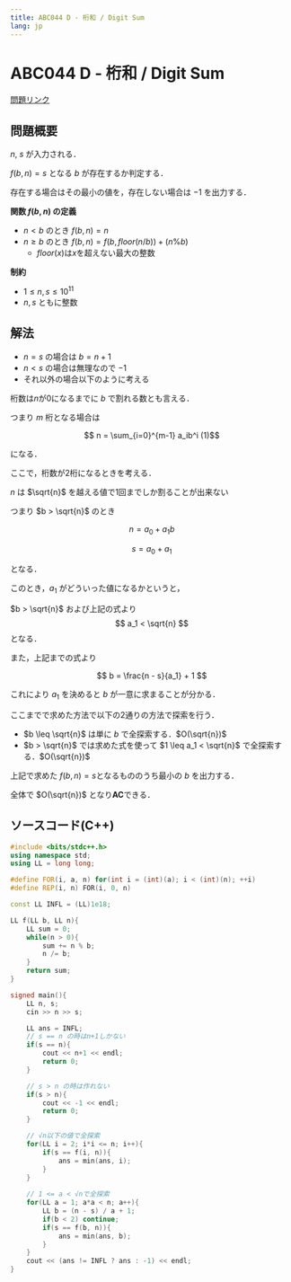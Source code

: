```yaml
---
title: ABC044 D - 桁和 / Digit Sum
lang: jp
---
```

# ABC044 D - 桁和 / Digit Sum

[問題リンク](https://atcoder.jp/contests/abc044/tasks/arc060_b)

## 問題概要
$n$, $s$ が入力される．

$f(b, n) = s$ となる $b$ が存在するか判定する．

存在する場合はその最小の値を，存在しない場合は $-1$ を出力する．

**関数 $f(b, n)$ の定義**

- $n < b$ のとき $f(b, n) = n$
- $n \geq b$ のとき $f(b, n) = f(b, floor(n/b)) + (n\%b)$
  - $floor(x)$は$x$を超えない最大の整数

**制約**

- $1 \leq n, s \leq 10^{11}$
- $n, s$ ともに整数

## 解法

- $n = s$ の場合は $b = n+1$
- $n < s$ の場合は無理なので $-1$
- それ以外の場合以下のように考える

桁数は$n$が0になるまでに $b$ で割れる数とも言える．

つまり $m$ 桁となる場合は

$$ n = \sum_{i=0}^{m-1} a_ib^i (1)$$

になる．

ここで，桁数が2桁になるときを考える．

$n$ は $\sqrt{n}$ を越える値で1回までしか割ることが出来ない

つまり $b > \sqrt{n}$ のとき

$$ n = a_0 + a_1b $$

$$ s = a_0 + a_1 $$

となる．

このとき，$a_1$ がどういった値になるかというと，

$b > \sqrt{n}$ および上記の式より
$$ a_1 < \sqrt{n} $$
となる．

また，上記までの式より

$$ b = \frac{n - s}{a_1} + 1 $$

これにより $a_1$ を決めると $b$ が一意に求まることが分かる．

ここまでで求めた方法で以下の2通りの方法で探索を行う．

- $b \leq \sqrt{n}$ は単に $b$ で全探索する．$O(\sqrt{n})$
- $b > \sqrt{n}$ では求めた式を使って $1 \leq a_1 < \sqrt{n}$ で全探索する．$O(\sqrt{n})$

上記で求めた $f(b, n) = s$となるもののうち最小の $b$ を出力する．

全体で $O(\sqrt{n})$ となり**AC**できる．

## ソースコード(C++)
```cpp
#include <bits/stdc++.h>
using namespace std;
using LL = long long;

#define FOR(i, a, n) for(int i = (int)(a); i < (int)(n); ++i)
#define REP(i, n) FOR(i, 0, n)

const LL INFL = (LL)1e18;

LL f(LL b, LL n){
    LL sum = 0;
    while(n > 0){
        sum += n % b;
        n /= b;
    }
    return sum;
}

signed main(){
    LL n, s;
    cin >> n >> s;

    LL ans = INFL;
    // s == n の時はn+1しかない
    if(s == n){
        cout << n+1 << endl;
        return 0;
    }

    // s > n の時は作れない
    if(s > n){
        cout << -1 << endl;
        return 0;
    }

    // √n以下の値で全探索
    for(LL i = 2; i*i <= n; i++){
        if(s == f(i, n)){
            ans = min(ans, i);
        }
    }
    
    // 1 <= a < √nで全探索
    for(LL a = 1; a*a < n; a++){
        LL b = (n - s) / a + 1;
        if(b < 2) continue;
        if(s == f(b, n)){
            ans = min(ans, b);
        }
    }
    cout << (ans != INFL ? ans : -1) << endl;
}
```
